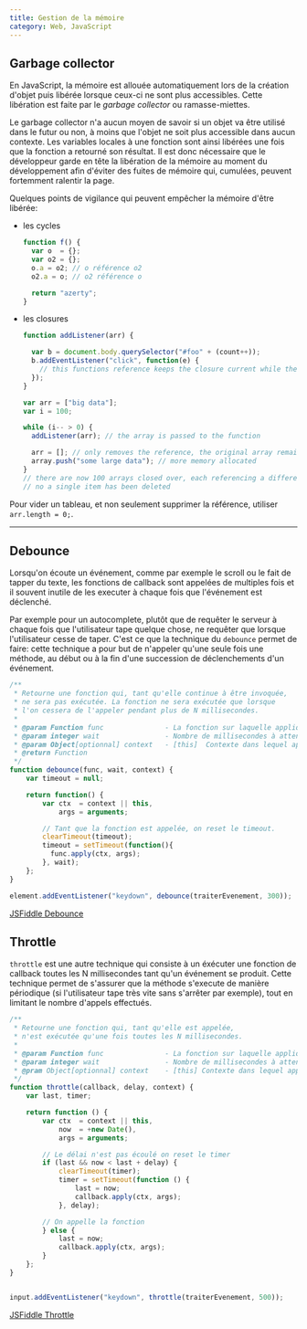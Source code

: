 ```yaml
---
title: Gestion de la mémoire
category: Web, JavaScript
---
```


## Garbage collector

En JavaScript, la mémoire est allouée automatiquement lors de la création d'objet puis libérée lorsque ceux-ci ne sont plus accessibles. Cette libération est faite par le *garbage collector* ou ramasse-miettes.

Le garbage collector n'a aucun moyen de savoir si un objet va être utilisé dans le futur ou non, à moins que l'objet ne soit plus accessible dans aucun contexte. Les variables locales à une fonction sont ainsi libérées une fois que la fonction a retourné son résultat. Il est donc nécessaire que le développeur garde en tête la libération de la mémoire au moment du développement afin d'éviter des fuites de mémoire qui, cumulées, peuvent fortemment ralentir la page.

Quelques points de vigilance qui peuvent empêcher la mémoire d'être libérée:
* les cycles

  ``` js
  function f() {
    var o  = {};
    var o2 = {};
    o.a = o2; // o référence o2
    o2.a = o; // o2 référence o

    return "azerty";
  }
  ```

* les closures

  ``` js
  function addListener(arr) {

    var b = document.body.querySelector("#foo" + (count++));
    b.addEventListener("click", function(e) {
      // this functions reference keeps the closure current while the event is active
    });
  }

  var arr = ["big data"];
  var i = 100;

  while (i-- > 0) {
    addListener(arr); // the array is passed to the function

    arr = []; // only removes the reference, the original array remains
    array.push("some large data"); // more memory allocated
  }
  // there are now 100 arrays closed over, each referencing a different array
  // no a single item has been deleted
  ```

Pour vider un tableau, et non seulement supprimer la référence, utiliser `arr.length = 0;`.

---

## Debounce

Lorsqu'on écoute un événement, comme par exemple le scroll ou le fait de tapper du texte, les fonctions de callback sont appelées de multiples fois et il souvent inutile de les executer à chaque fois que l'événement est déclenché.

Par exemple pour un autocomplete, plutôt que de requêter le serveur à chaque fois que l'utilisateur tape quelque chose, ne requêter que lorsque l'utilisateur cesse de taper. C'est ce que la technique du `debounce` permet de faire: cette technique a pour but de n'appeler qu'une seule fois une méthode, au début ou à la fin d'une succession de déclenchements d'un événement.

``` js
/**
 * Retourne une fonction qui, tant qu'elle continue à être invoquée,
 * ne sera pas exécutée. La fonction ne sera exécutée que lorsque
 * l'on cessera de l'appeler pendant plus de N millisecondes.
 *
 * @param Function func               - La fonction sur laquelle appliquer debounce
 * @param integer wait                - Nombre de millisecondes à attendre avant d'appeler func
 * @param Object[optionnal] context   - [this]  Contexte dans lequel appeler func
 * @return Function
 */
function debounce(func, wait, context) {
    var timeout = null;

    return function() {
        var ctx  = context || this,
            args = arguments;

        // Tant que la fonction est appelée, on reset le timeout.
        clearTimeout(timeout);
        timeout = setTimeout(function(){
          func.apply(ctx, args);
        }, wait);
    };
}

element.addEventListener("keydown", debounce(traiterEvenement, 300));
```

[JSFiddle Debounce](https://jsfiddle.net/amt01/yL6fdh48/)

## Throttle

`throttle` est une autre technique qui consiste à un éxécuter une fonction de callback toutes les N millisecondes tant qu'un événement se produit. Cette technique permet de s'assurer que la méthode s'execute de manière périodique (si l'utilisateur tape très vite sans s'arrêter par exemple), tout en limitant le nombre d'appels effectués.

``` js
/**
 * Retourne une fonction qui, tant qu'elle est appelée,
 * n'est exécutée qu'une fois toutes les N millisecondes.
 *
 * @param Function func               - La fonction sur laquelle appliquer throttle
 * @param integer wait                - Nombre de millisecondes à attendre avant d'executer func
 * @pram Object[optionnal] context    - [this] Contexte dans lequel appeler func
 */
function throttle(callback, delay, context) {
    var last, timer;

    return function () {
        var ctx  = context || this,
            now  = +new Date(),
            args = arguments;

        // Le délai n'est pas écoulé on reset le timer
        if (last && now < last + delay) {
            clearTimeout(timer);
            timer = setTimeout(function () {
                last = now;
                callback.apply(ctx, args);
            }, delay);

        // On appelle la fonction
        } else {
            last = now;
            callback.apply(ctx, args);
        }
    };
}


input.addEventListener("keydown", throttle(traiterEvenement, 500));
```

[JSFiddle Throttle](https://jsfiddle.net/amt01/v1gkxng4/)
